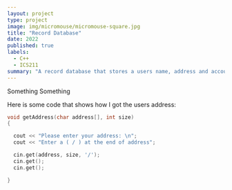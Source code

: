 ```yaml
---
layout: project
type: project
image: img/micromouse/micromouse-square.jpg
title: "Record Database"
date: 2022
published: true
labels:
  - C++
  - ICS211
summary: "A record database that stores a users name, address and account number."
---
```


Something Something

Here is some code that shows how I got the users address:

```cpp
void getAddress(char address[], int size)
{

  cout << "Please enter your address: \n";
  cout << "Enter a ( / ) at the end of address";

  cin.get(address, size, '/');
  cin.get();
  cin.get();

}
```
